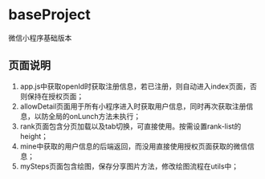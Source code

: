 # baseProject
微信小程序基础版本

## 页面说明
1. app.js中获取openId时获取注册信息，若已注册，则自动进入index页面，否则保持在授权页面；
2. allowDetail页面用于所有小程序进入时获取用户信息，同时再次获取注册信息，以防全局的onLunch方法未执行；
3. rank页面包含分页加载以及tab切换，可直接使用。按需设置rank-list的height；
4. mine中获取的用户信息的后端返回，而没用直接使用授权页面获取的微信信息；
5. mySteps页面包含绘图，保存分享图片方法，修改绘图流程在utils中；
